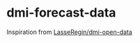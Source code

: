 # dmi-forecast-data

Inspiration from [LasseRegin/dmi-open-data](https://github.com/LasseRegin/dmi-open-data)